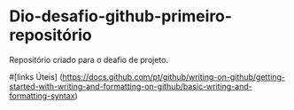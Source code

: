 # Dio-desafio-github-primeiro-repositório

Repositório criado para o deafio de projeto.

#[links Úteis] (https://docs.github.com/pt/github/writing-on-github/getting-started-with-writing-and-formatting-on-github/basic-writing-and-formatting-syntax)
